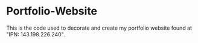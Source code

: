 # Portfolio-Website
This is the code used to decorate and create my portfolio website found at "IPN: 143.198.226.240".
